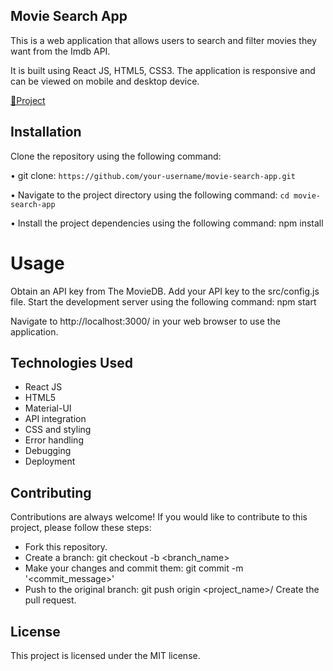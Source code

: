 ## Movie Search App

This is a web application that allows users to search and filter movies they want from the Imdb API. 

It is built using React JS, HTML5, CSS3. The application is responsive and can be viewed on mobile and desktop device. 

[🔗Project](https://cinemy.vercel.app/)

## Installation

Clone the repository using the following command:

• git clone:
``
https://github.com/your-username/movie-search-app.git
``

• Navigate to the project directory using the following command:
``
cd movie-search-app
``

• Install the project dependencies using the following command:
npm install

# Usage
Obtain an API key from The MovieDB.
Add your API key to the src/config.js file.
Start the development server using the following command:
npm start

Navigate to http://localhost:3000/ in your web browser to use the application.




## Technologies Used

- React JS
- HTML5
- Material-UI
- API integration
- CSS and styling
- Error handling
- Debugging
- Deployment

## Contributing

Contributions are always welcome! If you would like to contribute to this project, please follow these steps:

- Fork this repository.
- Create a branch: git checkout -b <branch_name>
- Make your changes and commit them: git commit -m '<commit_message>'
- Push to the original branch: git push origin <project_name>/<location>
Create the pull request.

## License

This project is licensed under the MIT license.


